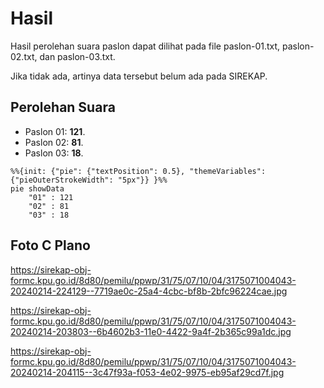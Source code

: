 # Hasil

Hasil perolehan suara paslon dapat dilihat pada file paslon-01.txt, paslon-02.txt, dan paslon-03.txt.

Jika tidak ada, artinya data tersebut belum ada pada SIREKAP.

## Perolehan Suara

 * Paslon 01: **121**.
 * Paslon 02: **81**.
 * Paslon 03: **18**.

```mermaid
%%{init: {"pie": {"textPosition": 0.5}, "themeVariables": {"pieOuterStrokeWidth": "5px"}} }%%
pie showData
    "01" : 121
    "02" : 81
    "03" : 18
```
## Foto C Plano

https://sirekap-obj-formc.kpu.go.id/8d80/pemilu/ppwp/31/75/07/10/04/3175071004043-20240214-224129--7719ae0c-25a4-4cbc-bf8b-2bfc96224cae.jpg

https://sirekap-obj-formc.kpu.go.id/8d80/pemilu/ppwp/31/75/07/10/04/3175071004043-20240214-203803--6b4602b3-11e0-4422-9a4f-2b365c99a1dc.jpg

https://sirekap-obj-formc.kpu.go.id/8d80/pemilu/ppwp/31/75/07/10/04/3175071004043-20240214-204115--3c47f93a-f053-4e02-9975-eb95af29cd7f.jpg
